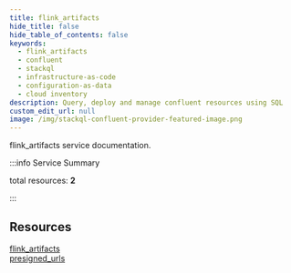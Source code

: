 ```yaml
---
title: flink_artifacts
hide_title: false
hide_table_of_contents: false
keywords:
  - flink_artifacts
  - confluent
  - stackql
  - infrastructure-as-code
  - configuration-as-data
  - cloud inventory
description: Query, deploy and manage confluent resources using SQL
custom_edit_url: null
image: /img/stackql-confluent-provider-featured-image.png
---
```


flink_artifacts service documentation.

:::info Service Summary

<div class="row">
<div class="providerDocColumn">
<span>total resources:&nbsp;<b>2</b></span><br />
</div>
</div>

:::

## Resources
<div class="row">
<div class="providerDocColumn">
<a href="/services/flink_artifacts/flink_artifacts/">flink_artifacts</a>
</div>
<div class="providerDocColumn">
<a href="/services/flink_artifacts/presigned_urls/">presigned_urls</a>
</div>
</div>